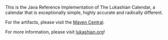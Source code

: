 This is the Java Reference Implementation of The Lukashian Calendar, a calendar that is exceptionally simple, highly accurate and radically different.

For the artifacts, please visit the [Maven Central](https://central.sonatype.com/artifact/org.lukashian/lukashian).

For more information, please visit [lukashian.org](https://www.lukashian.org)!
